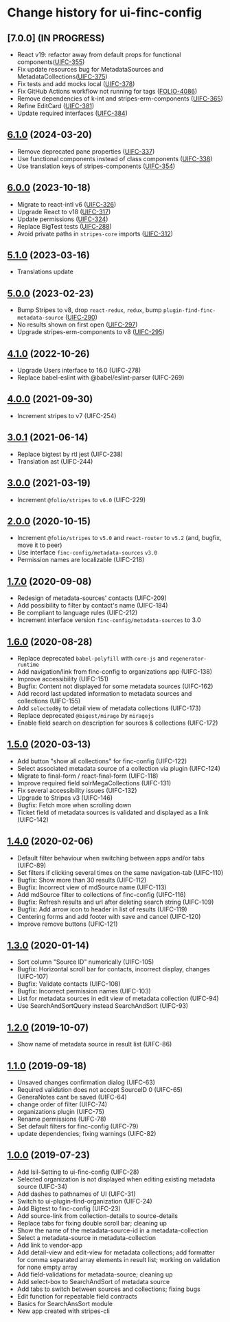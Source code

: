 # Change history for ui-finc-config

## [7.0.0] (IN PROGRESS)
* React v19: refactor away from default props for functional components([UIFC-355](https://folio-org.atlassian.net/browse/UIFC-355))
* Fix update resources bug for MetadataSources and MetadataCollections([UIFC-375](https://folio-org.atlassian.net/browse/UIFC-375))
* Fix tests and add mocks local ([UIFC-378](https://folio-org.atlassian.net/browse/UIFC-378))
* Fix GitHub Actions workflow not running for tags ([FOLIO-4086](https://folio-org.atlassian.net/browse/FOLIO-4086))
* Remove dependencies of k-int and stripes-erm-components ([UIFC-365](https://folio-org.atlassian.net/browse/UIFC-365))
* Refine EditCard ([UIFC-381](https://folio-org.atlassian.net/browse/UIFC-381))
* Update required interfaces ([UIFC-384](https://folio-org.atlassian.net/browse/UIFC-384))

## [6.1.0](https://github.com/folio-org/ui-finc-config/tree/v6.1.0) (2024-03-20)
* Remove deprecated pane properties ([UIFC-337](https://issues.folio.org/browse/UIFC-337))
* Use functional components instead of class components ([UIFC-338](https://issues.folio.org/browse/UIFC-338))
* Use translation keys of stripes-components ([UIFC-354](https://folio-org.atlassian.net/browse/UIFC-354))

## [6.0.0](https://github.com/folio-org/ui-finc-config/tree/v6.0.0) (2023-10-18)
* Migrate to react-intl v6 ([UIFC-326](https://issues.folio.org/browse/UIFC-326))
* Upgrade React to v18 ([UIFC-317](https://issues.folio.org/browse/UIFC-317))
* Update permissions ([UIFC-324](https://issues.folio.org/browse/UIFC-324))
* Replace BigTest tests ([UIFC-288](https://issues.folio.org/browse/UIFC-288))
* Avoid private paths in `stripes-core` imports ([UIFC-312](https://issues.folio.org/browse/UIFC-312))

## [5.1.0](https://github.com/folio-org/ui-finc-config/tree/v5.1.0) (2023-03-16)
* Translations update

## [5.0.0](https://github.com/folio-org/ui-finc-config/tree/v5.0.0) (2023-02-23)
* Bump Stripes to v8, drop `react-redux`, `redux`, bump `plugin-find-finc-metadata-source` ([UIFC-290](https://issues.folio.org/browse/UIFC-290))
* No results shown on first open ([UIFC-297](https://issues.folio.org/browse/UIFC-297))
* Upgrade stripes-erm-components to v8 ([UIFC-295](https://issues.folio.org/browse/UIFC-295))

## [4.1.0](https://github.com/folio-org/ui-finc-config/tree/v4.1.0) (2022-10-26)
* Upgrade Users interface to 16.0 (UIFC-278)
* Replace babel-eslint with @babel/eslint-parser (UIFC-269)

## [4.0.0](https://github.com/folio-org/ui-finc-config/tree/v4.0.0) (2021-09-30)
* Increment stripes to v7 (UIFC-254)

## [3.0.1](https://github.com/folio-org/ui-finc-config/tree/v3.0.1) (2021-06-14)
* Replace bigtest by rtl jest (UIFC-238)
* Translation ast (UIFC-244)

## [3.0.0](https://github.com/folio-org/ui-finc-config/tree/v3.0.0) (2021-03-19)
* Increment `@folio/stripes` to `v6.0` (UIFC-229)

## [2.0.0](https://github.com/folio-org/ui-finc-config/tree/v2.0.0) (2020-10-15)
* Increment `@folio/stripes` to `v5.0` and `react-router` to `v5.2` (and, bugfix, move it to peer)
* Use interface `finc-config/metadata-sources` `v3.0`
* Permission names are localizable (UIFC-218)

## [1.7.0](https://github.com/folio-org/ui-finc-config/tree/v1.7.0) (2020-09-08)
* Redesign of metadata-sources' contacts (UIFC-209)
* Add possibility to filter by contact's name (UIFC-184)
* Be compliant to language rules (UIFC-212)
* Increment interface version `finc-config/metadata-sources` to 3.0

## [1.6.0](https://github.com/folio-org/ui-finc-config/tree/v1.6.0) (2020-08-28)
* Replace deprecated `babel-polyfill` with `core-js` and `regenerator-runtime`
* Add navigation/link from finc-config to organizations app (UIFC-138)
* Improve accessibility (UIFC-151)
* Bugfix: Content not displayed for some metadata sources (UIFC-162)
* Add record last updated information to metadata sources and collections (UIFC-155)
* Add `selectedBy` to detail view of metadata collections (UIFC-173)
* Replace deprecated `@bigest/mirage` by `miragejs`
* Enable field search on description for sources & collections (UIFC-172)

## [1.5.0](https://github.com/folio-org/ui-finc-config/tree/v1.5.0) (2020-03-13)
* Add button "show all collections" for finc-config (UIFC-122)
* Select associated metadata source of a collection via plugin (UIFC-124)
* Migrate to final-form / react-final-form (UIFC-118)
* Improve required field solrMegaCollections (UIFC-131)
* Fix several accessibility issues (UIFC-132)
* Upgrade to Stripes v3 (UIFC-146)
* Bugfix: Fetch more when scrolling down
* Ticket field of metadata sources is validated and displayed as a link (UIFC-142)

## [1.4.0](https://github.com/folio-org/ui-finc-config/tree/v1.4.0) (2020-02-06)
* Default filter behaviour when switching between apps and/or tabs (UIFC-89)
* Set filters if clicking several times on the same navigation-tab (UIFC-110)
* Bugfix: Show more than 30 results (UIFC-112)
* Bugfix: Incorrect view of mdSource name  (UIFC-113)
* Add mdSource filter to collections of finc-config (UIFC-116)
* Bugfix: Refresh results and url after deleting search string (UIFC-109)
* Bugfix: Add arrow icon to header in list of results (UIFC-119)
* Centering forms and add footer with save and cancel (UIFC-120)
* Improve remove buttons (UFIC-121)

## [1.3.0](https://github.com/folio-org/ui-finc-config/tree/v1.3.0) (2020-01-14)
* Sort column "Source ID" numerically (UIFC-105)
* Bugfix: Horizontal scroll bar for contacts, incorrect display, changes (UIFC-107)
* Bugfix: Validate contacts (UIFC-108)
* Bugfix: Incorrect permission names (UIFC-103)
* List for metadata sources in edit view of metadata collection (UIFC-94)
* Use SearchAndSortQuery instead SearchAndSort (UIFC-93)

## [1.2.0](https://github.com/folio-org/ui-finc-config/tree/v1.2.0) (2019-10-07)
* Show name of metadata source in result list (UIFC-86)

## [1.1.0](https://github.com/folio-org/ui-finc-config/tree/v1.1.0) (2019-09-18)
* Unsaved changes confirmation dialog (UIFC-63)
* Required validation does not accept SourceID 0 (UIFC-65)
* GeneraNotes cant be saved (UIFC-64)
* change order of filter (UIFC-74)
* organizations plugin (UIFC-75)
* Rename permissions (UIFC-78)
* Set default filters for finc-config (UIFC-79)
* update dependencies; fixing warnings (UIFC-82)

## [1.0.0](https://github.com/folio-org/ui-finc-config/tree/v1.0.0) (2019-07-23)
* Add Isil-Setting to ui-finc-config (UIFC-28)
* Selected organization is not displayed when editing existing metadata source (UIFC-34)
* Add dashes to pathnames of UI (UIFC-31)
* Switch to ui-plugin-find-organization (UIFC-24)
* Add Bigtest to finc-config (UIFC-23)
* Add source-link from collection-details to source-details
* Replace tabs for fixing double scroll bar; cleaning up
* Show the name of the metadata-source-id in a metadata-collection
* Select a metadata-source in metadata-collection
* Add link to vendor-app
* Add detail-view and edit-view for metadata collections; add formatter for comma separated array elements in result list; working on validation for none empty array
* Add field-validations for metadata-source; cleaning up
* Add select-box to SearchAndSort of metadata source
* Add tabs to switch between sources and collections; fixing bugs
* Edit function for repeatable field contracts
* Basics for SearchAnsSort module
* New app created with stripes-cli
